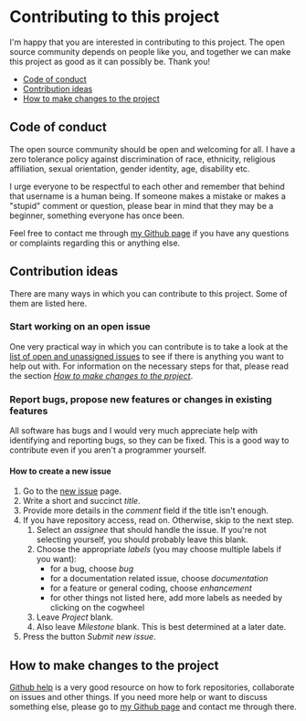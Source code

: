 # Contributing to this project
I'm happy that you are interested in contributing to this project. The open 
source community depends on people like you, and together we can make this 
project as good as it can possibly be. Thank you!

* [Code of conduct](#code-of-conduct)
* [Contribution ideas](#contribution-ideas)
* [How to make changes to the project][4]

## Code of conduct
The open source community should be open and welcoming for all. I have a zero 
tolerance policy against discrimination of race, ethnicity, religious 
affiliation, sexual orientation, gender identity, age, disability etc.

I urge everyone to be respectful to each other and remember that behind that 
username is a human being. If someone makes a mistake or makes a "stupid" 
comment or question, please bear in mind that they may be a beginner, something 
everyone has once been.

Feel free to contact me through [my Github page][1] if you have any questions 
or complaints regarding this or anything else.

## Contribution ideas
There are many ways in which you can contribute to this project. Some of them 
are listed here.

### Start working on an open issue
One very practical way in which you can contribute is to take a look at the 
[list of open and unassigned issues][3] to see if there is anything you want to 
help out with. For information on the necessary steps for that, please read the 
section *[How to make changes to the project][4]*.

### Report bugs, propose new features or changes in existing features
All software has bugs and I would very much appreciate help with identifying and
reporting bugs, so they can be fixed. This is a good way to contribute even if
you aren't a programmer yourself.

#### How to create a new issue
1. Go to the [new issue][2] page.
1. Write a short and succinct *title*.
1. Provide more details in the *comment* field if the title isn't enough.
1. If you have repository access, read on. Otherwise, skip to the next step.
    1. Select an *assignee* that should handle the issue. If you're not
    selecting yourself, you should probably leave this blank.
    1. Choose the appropriate *labels* (you may choose multiple labels if you 
    want):
        * for a bug, choose *bug*
        * for a documentation related issue, choose *documentation*
        * for a feature or general coding, choose *enhancement*
        * for other things not listed here, add more labels as needed by 
        clicking on the cogwheel
    1. Leave *Project* blank.
    1. Also leave *Milestone* blank. This is best determined at a later date.
1. Press the button *Submit new issue*.

## How to make changes to the project
[Github help][5] is a very good resource on how to fork repositories, 
collaborate on issues and other things. If you need more help or want to 
discuss something else, please go to [my Github page][1] and contact me through 
there.


[1]: https://github.com/olivertwistor
[2]: https://github.com/olivertwistor/olivertwistor-project-model/issues/new
[3]: https://github.com/olivertwistor/olivertwistor-project-model/issues
[4]: #how-to-make-changes-to-the-project
[5]: https://docs.github.com/en/github/collaborating-with-issues-and-pull-requests
